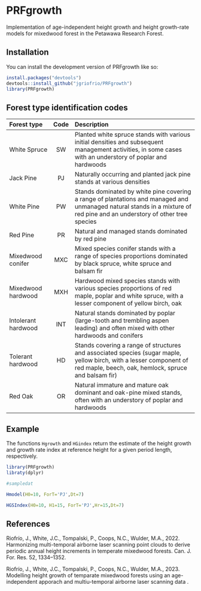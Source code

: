 
<!-- README.md is generated from README.Rmd. Please edit that file -->

# PRFgrowth

<!-- badges: start -->
<!-- badges: end -->

Implementation of age-independent height growth and height growth-rate
models for mixedwood forest in the Petawawa Research Forest.

## Installation

You can install the development version of PRFgrowth like so:


``` r
install.packages("devtools")
devtools::install_github("jgriofrio/PRFgrowth")
library(PRFgrowth)
```
## Forest type identification codes

<!-- TABLE_GENERATE_START -->

| Forest type    | Code  | Description                    |
| :---------- | :----: | :----------------- |
| White Spruce| SW    | Planted white spruce stands with various initial densities and subsequent management activities, in some cases with an understory of poplar and hardwoods |
| Jack Pine   | PJ    | Naturally occurring and planted jack pine stands at various densities |
| White Pine  | PW    | Stands dominated by white pine covering a range of plantations and managed and unmanaged natural stands in a mixture of red pine and an understory of other tree species |
| Red Pine    | PR    | Natural and managed stands dominated by red pine |
| Mixedwood conifer | MXC | Mixed species conifer stands with a range of species proportions dominated by black spruce, white spruce and balsam fir|
| Mixedwood hardwood | MXH  | Hardwood mixed species stands with various species proportions of red maple, poplar and white spruce, with a lesser component of yellow birch, oak  |
| Intolerant hardwood | INT   | Natural stands dominated by poplar (large-tooth and trembling aspen leading) and often mixed with other hardwoods and conifers |
| Tolerant hardwood | HD    | Stands covering a range of structures and associated species (sugar maple, yellow birch, with a lesser component of red maple, beech, oak, hemlock, spruce and balsam fir) |
| Red Oak | OR    | Natural immature and mature oak dominant and oak-pine mixed stands, often with an understory of poplar and hardwoods |

<!-- TABLE_GENERATE_END -->

## Example

The functions `Hgrowth` and `HGindex` return the estimate of the height
growth and growth rate index at reference height for a given period
length, respectively.

``` r
library(PRFgrowth)
libraty(dplyr)

#sampledat

Hmodel(H0=10, ForT='PJ',Dt=7)

HGSIndex(H0=10, H1=15, ForT='PJ',Hr=15,Dt=7)

```

## References

Riofrío, J., White, J.C., Tompalski, P., Coops, N.C., Wulder, M.A.,
2022. Harmonizing multi-temporal airborne laser scanning point clouds to
derive periodic annual height increments in temperate mixedwood forests.
Can. J. For. Res. 52, 1334–1352.

Riofrío, J., White, J.C., Tompalski, P., Coops, N.C., Wulder, M.A.,
2023. Modelling height growth of temparate mixedwood forests using an
age-independent apporach and multiu-temporal airborne laser scanning
data .
